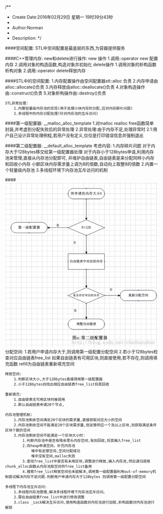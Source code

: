 /**
* Create Date:2016年02月29日 星期一 19时39分43秒
* 
* Author:Norman
* 
* Description: 
*/

####空间配置:
    STL中空间配置是最底层的东西,为容器提供服务

####C++管理内存:
    new和delete进行操作:
    new 操作
        1.调用::operator new 配置内存
        2.调用对象的构造函数,构造对象并初始化
    delete操作
        1.调用对象的析构函数析构对象
        2.调用::operator delete释放内存

####STL中的空间配置:
    1.内存配置操作由空间配置器stl::alloc 负责
    2.内存申请由alloc::allocate()负责
    3.内存释放由alloc::deallocate()负责
    4.对象构造操作由::construct()负责
    5.对象析构操作由::destroy()负责

    STL异常处理:
        1.内置轻量级内存池的实现(用于处理小块内存的分配,应对内存醉片问题)
        2.多线程中的内存分配处理(针对内存池的互斥访问)

####第一级配置器:
    __malloc_alloc_template 
    1.对malloc realloc free函数简单封装,并考虚到分配失败后的异常处理
    2.异常处理:由于内存不足,处理异常时
        2.1:用户自己设计异常处理例程,若用户没有定义,仅仅是打印错误信息并强制退出
    
####第二级配置器:
    __default_alloc_template 考虑内容:
        1.内存碎片问题
            对于内存大于128bytes移交给第一级配置器处理
            对于内存小于128bytes申请,利用内存池来管理,直接从内存池分配即可,
            并维护自由链表,自由链表是来分配同样小内存和回收小内存
            小额区块内存需求量上调为8的倍数,自动向上取整8的倍数
        2.内置一个轻量级内存池
        3.多线程环境下内存池互斥访问的机制

####![二级配置器处理流程](./image/SecondAllocators.png)
    分配空间:
        1.若用户申请内存大于,则调用第一级配置分配空间
        2.若小于128bytes检查对应自由链表free_list 如果自由链表有可用区块,则直接使用,若不存在,则调用填充函数 refill为自由链表重新填充空间

    释放空间:
        1.判断区块大小,大于128bytes直接调用第一级配置器
        2.小于128bytes则找出相应自由链表free_list将其回收

    重新填充:
        1.自由链表无可用区块时被调用
        2.默认自由链表申请20个节点,
    
    内存池管理机制:
        1.内存池剩余空间满足20个区块的需求量,直接获取对应大小的空间
        2.内存池剩余空间不能满足20个区块需求量,但足够供应一个及以上区块,则获取满足条件区块个数的空间
        3.内存池剩余空间不能满足一个区块大小时:
            1.判断内存池中是否有残余零头内存空间,有则回收,将其编入free_list
            2.向heap申请空间，补充内存池
                堆中有足够空间,空间分配成功
                堆中没有空间,malloc失败
            3.查找free_list中是否有未用区块,调整进行释放,编入内存池,然后递归调用chunk_alloc函数从内存池取空间供free_list备用
            4.搜索free_list释放空间也未能解决,调用第一级配置器利用out-of-memory机制尝试解决内存不足问题.判断用户申请内存大于128bytes 则调用第一级配置分配空间

    多线程下内存池互斥访问:
        1.多线程内存池管理,解决多线程环境下内存池互斥访问。
        2.需在自由链表free_list中进行修改调整
        3.class _Lock解决互斥访问,使用构造函数对内存池进行加锁,析构函数对内存池进行解锁
